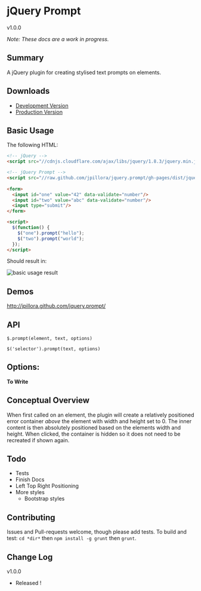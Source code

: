 jQuery Prompt
=====
v1.0.0

*Note: These docs are a work in progress.*

Summary
---
A jQuery plugin for creating stylised text prompts on elements.

Downloads
---

* [Development Version]
* [Production Version]

Basic Usage
---

The following HTML:

``` html
<!-- jQuery -->
<script src="//cdnjs.cloudflare.com/ajax/libs/jquery/1.8.3/jquery.min.js"></script>

<!-- jQuery Prompt -->
<script src="//raw.github.com/jpillora/jquery.prompt/gh-pages/dist/jquery.prompt.min.js"></script>
 
<form>
  <input id="one" value="42" data-validate="number"/>
  <input id="two" value="abc" data-validate="number"/>
  <input type="submit"/>
</form>

<script>
  $(function() {
    $("one").prompt("hello");
    $("two").prompt("world");
  });
</script>
```

Should result in:

![basic usage result](//raw.github.com/jpillora/jquery.async.validator/gh-pages/demo/demos/quickstart.png)

Demos
---
http://jpillora.github.com/jquery.prompt/

API
---

`$.prompt(element, text, options)`

`$('selector').prompt(text, options)`

Options:
---
**To Write**

Conceptual Overview
---
When first called on an element, the plugin will create a relatively positioned error container *above* the element with width and height set to 0. The inner content is then absolutely positioned based on the elements width and height. When clicked, the container is hidden so it does not need to be recreated if shown again. 

Todo
---
* Tests
* Finish Docs
* Left Top Right Positioning
* More styles
  * Bootstrap styles

Contributing
---
Issues and Pull-requests welcome, though please add tests. To build and test: `cd *dir*` then `npm install -g grunt` then `grunt`.

Change Log
---

v1.0.0

* Released !

  [Development Version]: http://raw.github.com/jpillora/jquery.prompt/gh-pages/dist/jquery.prompt.js
  [Production Version]: http://raw.github.com/jpillora/jquery.prompt/gh-pages3/dist/jquery.prompt.min.js



